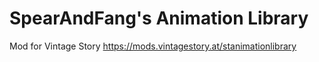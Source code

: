 # SpearAndFang's Animation Library
Mod for Vintage Story
https://mods.vintagestory.at/stanimationlibrary
